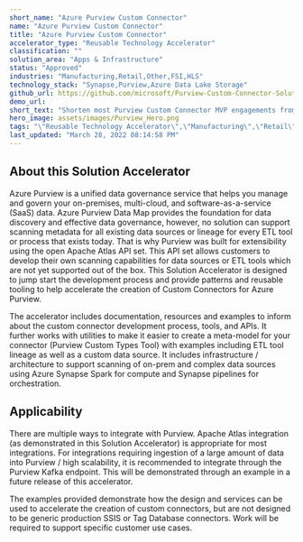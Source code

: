```yaml
---
short_name: "Azure Purview Custom Connector"
name: "Azure Purview Custom Connector"
title: "Azure Purview Custom Connector"
accelerator_type: "Reusable Technology Accelerator"
classification: ""
solution_area: "Apps & Infrastructure"
status: "Approved"
industries: "Manufacturing,Retail,Other,FSI,HLS"
technology_stack: "Synapse,Purview,Azure Data Lake Storage"
github_url: https://github.com/microsoft/Purview-Custom-Connector-Solution-Accelerator
demo_url: 
short_text: "Shorten most Purview Custom Connector MVP engagements from 4-6 weeks to 1-2 weeks"
hero_image: assets/images/Purview_Hero.png
tags: "\"Reusable Technology Accelerator\",\"Manufacturing\",\"Retail\",\"Other\",\"FSI\",\"HLS\",\"Synapse\",\"Purview\",\"Azure Data Lake Storage\""
last_updated: "March 28, 2022 08:14:58 PM"
---
```

## About this Solution Accelerator

Azure Purview is a unified data governance service that helps you manage and govern your on-premises, multi-cloud, and software-as-a-service (SaaS) data. Azure Purview Data Map provides the foundation for data discovery and effective data governance, however, no solution can support scanning metadata for all existing data sources or lineage for every ETL tool or process that exists today. That is why Purview was built for extensibility using the open Apache Atlas API set. This API set allows customers to develop their own scanning capabilities for data sources or ETL tools which are not yet supported out of the box. This Solution Accelerator is designed to jump start the development process and provide patterns and reusable tooling to help accelerate the creation of Custom Connectors for Azure Purview.

The accelerator includes documentation, resources and examples to inform about the custom connector development process, tools, and APIs. It further works with utilities to make it easier to create a meta-model for your connector (Purview Custom Types Tool) with examples including ETL tool lineage as well as a custom data source. It includes infrastructure / architecture to support scanning of on-prem and complex data sources using Azure Synapse Spark for compute and Synapse pipelines for orchestration.

## Applicability

There are multiple ways to integrate with Purview. Apache Atlas integration (as demonstrated in this Solution Accelerator) is appropriate for most integrations. For integrations requiring ingestion of a large amount of data into Purview / high scalability, it is recommended to integrate through the Purview Kafka endpoint. This will be demonstrated through an example in a future release of this accelerator.

The examples provided demonstrate how the design and services can be used to accelerate the creation of custom connectors, but are not designed to be generic production SSIS or Tag Database connectors. Work will be required to support specific customer use cases.
